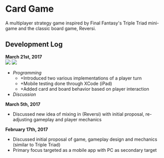 # Card Game
A multiplayer strategy game inspired by Final Fantasy's Triple Triad mini-game and the classic board game, Reversi.

## Development Log
**March 21st, 2017**  
![](https://thumbs.gfycat.com/JovialFarGardensnake-size_restricted.gif)
![](https://thumbs.gfycat.com/SoggyQueasyDungbeetle-size_restricted.gif)

- *Programming*
    - +Introduced two various implementations of a player turn
    - +Mobile testing done through XCode (iPad)
    - +Added card and board behavior based on player interaction
- *Discussion*

**March 5th, 2017**
- Discussed new idea of mixing in (Reversi) with initial proposal, re-adjusting gameplay and player mechanics

**February 17th, 2017**
- Discussed initial proposal of game, gameplay design and mechanics (similar to Triple Triad)
- Primary focus targeted as a mobile app with PC as secondary target
